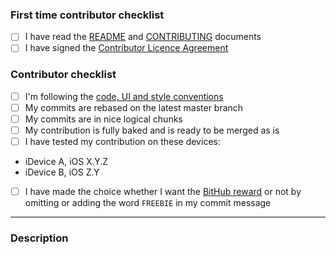 <!-- You can remove this first section if you have contributed before -->
### First time contributor checklist
<!-- replace the empty checkboxes [ ] below with checked ones [x] accordingly -->
- [ ] I have read the [README](https://github.com/WhisperSystems/Signal-iOS/blob/master/README.md) and [CONTRIBUTING](https://github.com/WhisperSystems/Signal-iOS/blob/master/CONTRIBUTING.md) documents
- [ ] I have signed the [Contributor Licence Agreement](https://whispersystems.org/cla/)

### Contributor checklist
<!-- replace the empty checkboxes [ ] below with checked ones [x] accordingly -->
- [ ] I'm following the [code, UI and style conventions](https://github.com/WhisperSystems/Signal-iOS/blob/master/CONTRIBUTING.md#code-conventions)
- [ ] My commits are rebased on the latest master branch
- [ ] My commits are in nice logical chunks
- [ ] My contribution is fully baked and is ready to be merged as is
- [ ] I have tested my contribution on these devices:
 * iDevice A, iOS X.Y.Z
 * iDevice B, iOS Z.Y
- [ ] I have made the choice whether I want the [BitHub reward](https://github.com/WhisperSystems/Signal-Android/wiki/BitHub-Rewards) or not by omitting or adding the word `FREEBIE` in my commit message

- - - - - - - - - -

### Description
<!--
Describe briefly what your pull request proposes to fix. Especially if you have more than one commit, it is helpful to give a summary of what your contribution as a whole is trying to solve. You can also use the `fixes #1234` syntax to refer to specific issues either here or in your commit message.
Also, please describe shortly how you tested that your fix actually works.
-->
